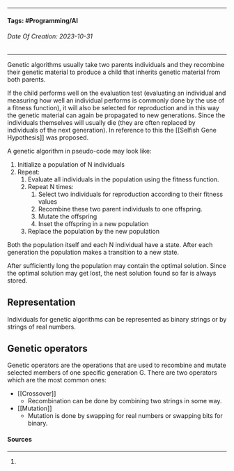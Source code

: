 __________________________________________________________________________
#### **Tags:** #Programming/AI 
###### *Date Of Creation: 2023-10-31*
__________________________________________________________________________

Genetic algorithms usually take two parents individuals and they recombine their genetic material to produce a child that inherits genetic material from both parents.

If the child performs well on the evaluation test (evaluating an individual and measuring how well an individual performs is commonly done by the use of a fitness function), it will also be selected for reproduction and in this way the genetic material can again be propagated to new generations. Since the individuals themselves will usually die (they are often replaced by individuals of the next generation). In reference to this the [[Selfish Gene Hypothesis]] was proposed.

A genetic algorithm in pseudo-code may look like:

1. Initialize a population of N individuals
2. Repeat:
	1. Evaluate all individuals in the population using the fitness function.
	2. Repeat N times:
		1. Select two individuals for reproduction according to their fitness values
		2. Recombine these two parent individuals to one offspring.
		3. Mutate the offspring
		4. Inset the offspring in a new population
	3. Replace the population by the new population

Both the population itself and each N individual have a state. After each generation the population makes a transition to a new state.

After sufficiently long the population may contain the optimal solution. Since the optimal solution may get lost, the nest solution found so far is always stored.
## Representation
Individuals for genetic algorithms can be represented as binary strings or by strings of real numbers.
## Genetic operators
Genetic operators are the operations that are used to recombine and mutate selected members of one specific generation G. There are two operators which are the most common ones:

- [[Crossover]]
	- Recombination can be done by combining two strings in some way.
- [[Mutation]]
	- Mutation is done by swapping for real numbers or swapping bits for binary.
#### Sources
__________________________________________________________________________
1. 